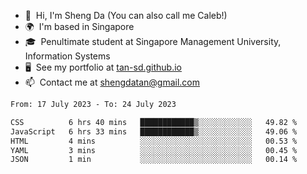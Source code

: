 <!---
tan-sd/tan-sd is a ✨ special ✨ repository because its `README.md` (this file) appears on your GitHub profile.
You can click the Preview link to take a look at your changes.
--->
- 👋  Hi, I'm Sheng Da (You can also call me Caleb!)
- 🌍  I'm based in Singapore
- 🎓  Penultimate student at Singapore Management University, Information Systems
- 🖥️  See my portfolio at [tan-sd.github.io](https://tan-sd.github.io/)
- 📫  Contact me at [shengdatan@gmail.com](mailto:shengdatan@gmail.com)

<!--START_SECTION:waka-->

```txt
From: 17 July 2023 - To: 24 July 2023

CSS          6 hrs 40 mins   ████████████▒░░░░░░░░░░░░   49.82 %
JavaScript   6 hrs 33 mins   ████████████▒░░░░░░░░░░░░   49.06 %
HTML         4 mins          ░░░░░░░░░░░░░░░░░░░░░░░░░   00.53 %
YAML         3 mins          ░░░░░░░░░░░░░░░░░░░░░░░░░   00.45 %
JSON         1 min           ░░░░░░░░░░░░░░░░░░░░░░░░░   00.14 %
```

<!--END_SECTION:waka-->
